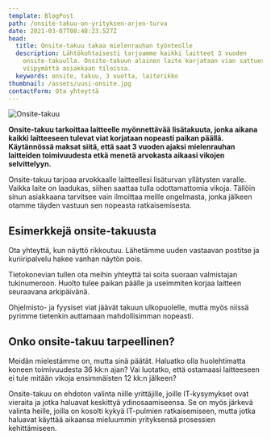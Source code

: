 ```yaml
---
template: BlogPost
path: /onsite-takuu-on-yrityksen-arjen-turva
date: 2021-03-07T08:48:23.527Z
head:
  title: Onsite-takuu takaa mielenrauhan työnteolle
  description: Lähtökohtaisesti tarjoamme kaikki laitteet 3 vuoden
    onsite-takuulla. Onsite-takuun alainen laite korjataan vian sattuessa
    viipymättä asiakkaan tiloissa.
  keywords: onsite, takuu, 3 vuotta, laiterikko
thumbnail: /assets/uusi-onsite.jpg
contactForm: Ota yhteyttä
---
```

![Onsite-takuu](/assets/uusi-onsite.jpg)

**Onsite-takuu tarkoittaa laitteelle myönnettävää lisätakuuta, jonka aikana kaikki laitteeseen tulevat viat korjataan nopeasti paikan päällä. Käytännössä maksat siitä, että saat 3 vuoden ajaksi mielenrauhan laitteiden toimivuudesta etkä menetä arvokasta aikaasi vikojen selvittelyyn.** 

Onsite-takuu tarjoaa arvokkaalle laitteellesi lisäturvan yllätysten varalle. Vaikka laite on laadukas, siihen saattaa tulla odottamattomia vikoja. Tällöin sinun asiakkaana tarvitsee vain ilmoittaa meille ongelmasta, jonka jälkeen otamme täyden vastuun sen nopeasta ratkaisemisesta.

## Esimerkkejä onsite-takuusta

Ota yhteyttä, kun näyttö rikkoutuu. Lähetämme uuden vastaavan postitse ja kuriiripalvelu hakee vanhan näytön pois. 

Tietokonevian tullen ota meihin yhteyttä tai soita suoraan valmistajan tukinumeroon. Huolto tulee paikan päälle ja useimmiten korjaa laitteen seuraavana arkipäivänä.

Ohjelmisto- ja fyysiset viat jäävät takuun ulkopuolelle, mutta myös niissä pyrimme tietenkin auttamaan mahdollisimman nopeasti.

## Onko onsite-takuu tarpeellinen?

Meidän mielestämme on, mutta sinä päätät. Haluatko olla huolehtimatta koneen toimivuudesta 36 kk:n ajan? Vai luotatko, että ostamaasi laitteeseen ei tule mitään vikoja ensimmäisten 12 kk:n jälkeen?

Onsite-takuu on ehdoton valinta niille yrittäjille, joille IT-kysymykset ovat vieraita ja jotka haluavat keskittyä ydinosaamiseensa. Se on myös järkevä valinta heille, joilla on kosolti kykyä IT-pulmien ratkaisemiseen, mutta jotka haluavat käyttää aikaansa mieluummin yrityksensä prosessien kehittämiseen.